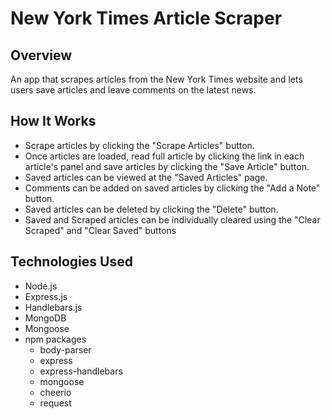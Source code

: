 # New York Times Article Scraper

## Overview

An app that scrapes articles from the New York Times website and lets users save articles and leave comments on the latest news.

## How It Works

-   Scrape articles by clicking the "Scrape Articles" button.
-   Once articles are loaded, read full article by clicking the link in each article's panel and save articles by clicking the "Save Article" button.
-   Saved articles can be viewed at the "Saved Articles" page.
-   Comments can be added on saved articles by clicking the "Add a Note" button.
-   Saved articles can be deleted by clicking the "Delete" button.
-   Saved and Scraped articles can be individually cleared using the "Clear Scraped" and "Clear Saved" buttons

## Technologies Used

-   Node.js
-   Express.js
-   Handlebars.js
-   MongoDB
-   Mongoose
-   npm packages
    -   body-parser
    -   express
    -   express-handlebars
    -   mongoose
    -   cheerio
    -   request

